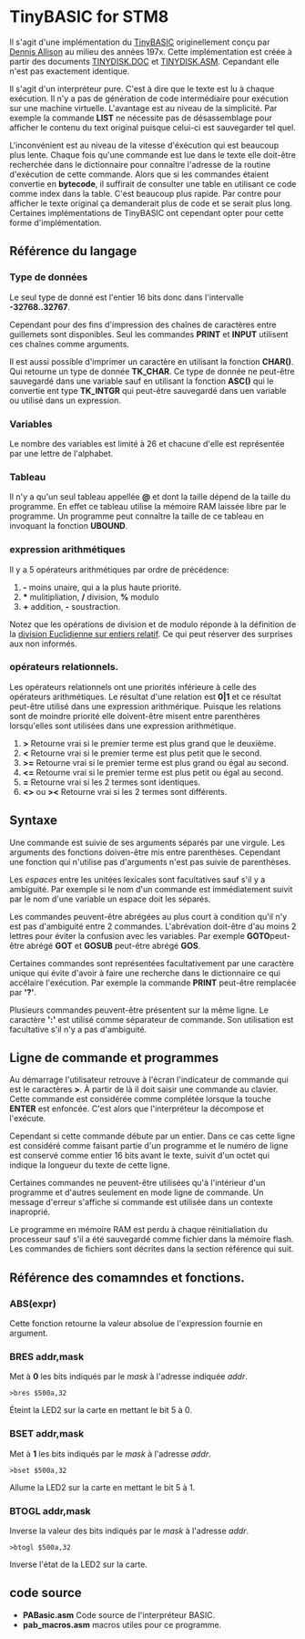 # TinyBASIC for STM8

Il s'agit d'une implémentation du [TinyBASIC](https://en.wikipedia.org/wiki/Tiny_BASIC) originellement conçu par [Dennis Allison](https://en.wikipedia.org/wiki/Dennis_Allison) au milieu des années 197x. Cette implémentation est créée à partir des documents [TINYDISK.DOC](TINYDISK.DOC) et [TINYDISK.ASM](TINYDISK.ASM). Cepandant elle n'est pas exactement identique. 

Il s'agit d'un interpréteur pure. C'est à dire que le texte est lu à chaque exécution. Il n'y a pas de génération de code intermédiaire pour exécution sur une machine virtuelle. L'avantage est au niveau de la simplicité. Par exemple la commande **LIST** ne nécessite pas de désassemblage pour afficher le contenu du text original puisque celui-ci est sauvegarder tel quel. 

L'inconvénient est au niveau de la vitesse d'éxécution qui est beaucoup plus lente. Chaque fois qu'une commande est lue dans le texte elle doit-être recherchée dans le dictionnaire pour connaître l'adresse de la routine d'exécution de cette commande. Alors que si les commandes étaient convertie en **bytecode**, il suffirait de consulter une table en utilisant ce code comme index dans la table. C'est beaucoup plus rapide. Par contre pour afficher le texte original ça demanderait plus de code et se serait plus long. Certaines implémentations de TinyBASIC ont cependant opter pour cette forme d'implémentation.  

## Référence du langage
### Type de données 
Le seul type de donné est l'entier 16 bits donc dans l'intervalle **-32768..32767**. 

Cependant pour des fins d'impression des chaînes de caractères entre guillemets sont disponibles. Seul les commandes **PRINT** et **INPUT** utilisent ces chaînes comme arguments. 

Il est aussi possible d'imprimer un caractère en utilisant la fonction **CHAR()**. Qui retourne un type de donnée **TK_CHAR**. Ce type de donnée ne peut-être sauvegardé dans une variable sauf en utilisant la fonction **ASC()** qui le convertie ent type **TK_INTGR** qui peut-être sauvegardé dans uen variable ou utilisé dans un expression.  

### Variables 
Le nombre des variables est limité à 26 et chacune d'elle est représentée par une lettre de l'alphabet. 
### Tableau 
Il n'y a qu'un seul tableau appellée **@** et dont la taille dépend de la taille du programme. En effet ce tableau utilise la mémoire RAM laissée libre par le programme. Un programme peut connaître la taille de ce tableau en invoquant la fonction **UBOUND**. 

### expression arithmétiques 

Il y a 5 opérateurs arithmétiques par ordre de précédence:
1. **-**  moins unaire, qui a la plus haute priorité.
1.  __*__ mulitipliation, **/** division, **%** modulo 
1. **+** addition, **-** soustraction.

Notez que les opérations de division et de modulo réponde à la définition de la [division Euclidienne sur entiers relatif](https://fr.wikipedia.org/wiki/Division_euclidienne#Extension_aux_entiers_relatifs). Ce qui peut réserver des surprises aux non informés. 

### opérateurs relationnels.
Les opérateurs relationnels ont une priorités inférieure à celle des opérateurs arithmétiques. Le résultat d'une relation est **0|1** et ce résultat peut-être utilisé dans une expression arithmérique. Puisque les relations sont de moindre priorité elle doivent-être misent entre parenthères lorsqu'elles sont utilisées dans une expression arithmétique.

1. **&gt;**   Retourne vrai si le premier terme est plus grand que le deuxième.
1. **&lt;** Retourne vrai si le premier terme est plus petit que le second.
1. **&gt;=** Retourne vrai si le premier terme est plus grand ou égal au second. 
1. **&lt;=** Retourne vrai si le premier terme est plus petit ou égal au second. 
1. **=** Retourne vrai si les 2 termes sont identiques. 
1. **&lt;&gt;** ou **&gt;&lt;** Retourne vrai si les 2 termes sont différents. 

## Syntaxe 
Une commande est suivie de ses arguments séparés par une virgule. Les arguments des fonctions doiven-être mis entre parenthèses. Cependant une fonction qui n'utilise pas d'arguments n'est pas suivie de parenthèses.

Les *espaces* entre les unitées lexicales sont facultatives sauf s'il y a ambiguité. Par exemple si le nom d'un commande est immédiatement suivit par le nom d'une variable un espace doit les séparés. 

Les commandes peuvent-être abrégées au plus court à condition qu'il n'y est pas d'ambiguité entre 2 commandes. L'abrévation doit-être d'au moins 2 lettres pour éviter la confusion avec les variables. Par exemple **GOTO**peut-être abrégé **GOT** et **GOSUB** peut-être abrégé **GOS**. 

Certaines commandes sont représentées facultativement par une caractère unique qui évite d'avoir à faire une recherche dans le dictionnaire ce qui accélaire l'exécution. Par exemple la commande **PRINT** peut-être remplacée par **'?'**. 

Plusieurs commandes peuvent-être présentent sur la même ligne. Le caractère **':'** est utilisé comme séparateur de commande.  Son utilisation est facultative s'il n'y a pas d'ambiguité. 

## Ligne de commande et programmes 
 
Au démarrage l'utilisateur retrouve à l'écran l'indicateur de commande qui est le caractères **&gt;**. À partir de là il doit saisir une commande au clavier. Cette commande est considérée comme complétée lorsque la touche **ENTER** est enfoncée. C'est alors que l'interpréteur la décompose et l'exécute. 

Cependant si cette commande débute par un entier. Dans ce cas cette ligne est considéré comme faisant partie d'un programme et le numéro de ligne est conservé comme entier 16 bits avant le texte, suivit d'un octet qui indique la longueur du texte de cette ligne. 

Certaines commandes ne peuvent-être utilisées qu'à l'intérieur d'un programme et d'autres seulement en mode ligne de commande. Un message d'erreur s'affiche si commande est utilisée dans un contexte inaproprié. 

Le programme en mémoire RAM est perdu à chaque réinitialiation du processeur sauf s'il a été sauvegardé comme fichier dans la mémoire flash. Les commandes de fichiers sont décrites dans la section référence qui suit.

## Référence des comamndes et fonctions.

### ABS(expr)
Cette fonction retourne la valeur absolue de l'expression fournie en argument. 

### BRES addr,mask 
Met à **0** les bits indiqués par le *mask*  à l'adresse indiquée *addr*. 

    >bres $500a,32 

Éteint la LED2 sur la carte en mettant le bit 5 à 0.

### BSET addr,mask 
Met à **1** les bits indiqués par le *mask* à l'adresse *addr*. 

    >bset $500a,32

Allume la LED2 sur la carte en mettant le bit 5 à 1.

### BTOGL addr,mask 
Inverse la valeur des bits indiqués par le *mask* à l'adresse *addr*. 

    >btogl $500a,32
Inverse l'état de la LED2 sur la carte. 

## code source 

* **PABasic.asm**  Code source de l'interpréteur BASIC.
* **pab_macros.asm** macros utiles pour ce programme.

